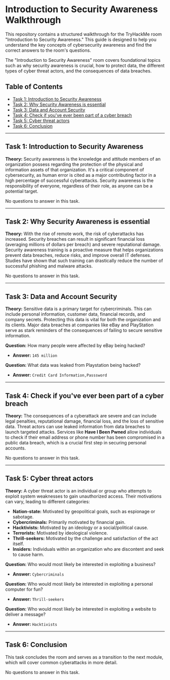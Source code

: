 # Introduction to Security Awareness Walkthrough

This repository contains a structured walkthrough for the TryHackMe room "Introduction to Security Awareness." This guide is designed to help you understand the key concepts of cybersecurity awareness and find the correct answers to the room's questions.

The "Introduction to Security Awareness" room covers foundational topics such as why security awareness is crucial, how to protect data, the different types of cyber threat actors, and the consequences of data breaches.

## Table of Contents
- [Task 1: Introduction to Security Awareness](#task-1-introduction-to-security-awareness)
- [Task 2: Why Security Awareness is essential](#task-2-why-security-awareness-is-essential)
- [Task 3: Data and Account Security](#task-3-data-and-account-security)
- [Task 4: Check if you've ever been part of a cyber breach](#task-4-check-if-youve-ever-been-part-of-a-cyber-breach)
- [Task 5: Cyber threat actors](#task-5-cyber-threat-actors)
- [Task 6: Conclusion](#task-6-conclusion)

---

## Task 1: Introduction to Security Awareness

**Theory:**
Security awareness is the knowledge and attitude members of an organization possess regarding the protection of the physical and information assets of that organization. It's a critical component of cybersecurity, as human error is cited as a major contributing factor in a high percentage of successful cyberattacks. Security awareness is the responsibility of everyone, regardless of their role, as anyone can be a potential target.

No questions to answer in this task.

---

## Task 2: Why Security Awareness is essential

**Theory:**
With the rise of remote work, the risk of cyberattacks has increased. Security breaches can result in significant financial loss (averaging millions of dollars per breach) and severe reputational damage. Security awareness training is a proactive measure that helps organizations prevent data breaches, reduce risks, and improve overall IT defenses. Studies have shown that such training can drastically reduce the number of successful phishing and malware attacks.

No questions to answer in this task.

---

## Task 3: Data and Account Security

**Theory:**
Sensitive data is a primary target for cybercriminals. This can include personal information, customer data, financial records, and company secrets. Protecting this data is vital for both the organization and its clients. Major data breaches at companies like eBay and PlayStation serve as stark reminders of the consequences of failing to secure sensitive information.

**Question:** How many people were affected by eBay being hacked?
- **Answer:** `145 million`

**Question:** What data was leaked from Playstation being hacked?
- **Answer:** `Credit Card Information,Passsword`

---

## Task 4: Check if you've ever been part of a cyber breach

**Theory:**
The consequences of a cyberattack are severe and can include legal penalties, reputational damage, financial loss, and the loss of sensitive data. Threat actors can use leaked information from data breaches to launch targeted attacks. Services like **Have I Been Pwned** allow individuals to check if their email address or phone number has been compromised in a public data breach, which is a crucial first step in securing personal accounts.

No questions to answer in this task.

---

## Task 5: Cyber threat actors

**Theory:**
A cyber threat actor is an individual or group who attempts to exploit system weaknesses to gain unauthorized access. Their motivations can vary, leading to different categories:
- **Nation-state:** Motivated by geopolitical goals, such as espionage or sabotage.
- **Cybercriminals:** Primarily motivated by financial gain.
- **Hacktivists:** Motivated by an ideology or a social/political cause.
- **Terrorists:** Motivated by ideological violence.
- **Thrill-seekers:** Motivated by the challenge and satisfaction of the act itself.
- **Insiders:** Individuals within an organization who are discontent and seek to cause harm.

**Question:** Who would most likely be interested in exploiting a business?
- **Answer:** `Cybercriminals`

**Question:** Who would most likely be interested in exploiting a personal computer for fun?
- **Answer:** `Thrill-seekers`

**Question:** Who would most likely be interested in exploiting a website to deliver a message?
- **Answer:** `Hacktivists`

---

## Task 6: Conclusion

This task concludes the room and serves as a transition to the next module, which will cover common cyberattacks in more detail.

No questions to answer in this task.
